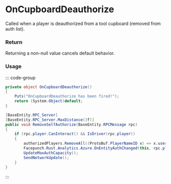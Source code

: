 # OnCupboardDeauthorize
<Badge type="info" text="Vehicle"/><Badge type="danger" text="Carbon Compatible"/><Badge type="warning" text="Oxide Compatible"/>
Called when a player is deauthorized from a tool cupboard (removed from auth list).

### Return
Returning a non-null value cancels default behavior.

### Usage
::: code-group
```csharp [Example]
private object OnCupboardDeauthorize()
{
	Puts("OnCupboardDeauthorize has been fired!");
	return (System.Object)default;
}
```
```csharp [Source — Assembly-CSharp @ VehiclePrivilege]
[BaseEntity.RPC_Server]
[BaseEntity.RPC_Server.MaxDistance(3f)]
public void RemoveSelfAuthorize(BaseEntity.RPCMessage rpc)
{
	if (rpc.player.CanInteract() && IsDriver(rpc.player))
	{
		authorizedPlayers.RemoveAll((ProtoBuf.PlayerNameID x) => x.userid == (ulong)rpc.player.userID);
		Facepunch.Rust.Analytics.Azure.OnEntityAuthChanged(this, rpc.player, System.Linq.Enumerable.Select(authorizedPlayers, (ProtoBuf.PlayerNameID x) => x.userid), "removed", rpc.player.userID);
		UpdateMaxAuthCapacity();
		SendNetworkUpdate();
	}
}

```
:::
